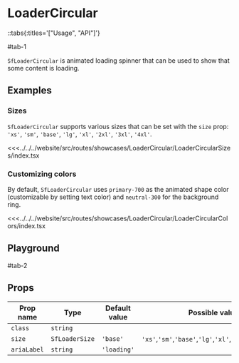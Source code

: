 # LoaderCircular

::tabs{:titles='["Usage", "API"]'}

#tab-1

`SfLoaderCircular` is animated loading spinner that can be used to show that some content is loading.

## Examples

### Sizes

`SfLoaderCircular` supports various sizes that can be set with the `size` prop: `'xs'`, `'sm'`, `'base'`, `'lg'`, `'xl'`, `'2xl'`, `'3xl'`, `'4xl'`.

<Showcase showcase-name="LoaderCircular/LoaderCircularSizes" style="min-height:320px">

<<<../../../website/src/routes/showcases/LoaderCircular/LoaderCircularSizes/index.tsx

</Showcase>

### Customizing colors

By default, `SfLoaderCircular` uses `primary-700` as the animated shape color (customizable by setting text color) and `neutral-300` for the background ring.

<!-- You can change these values in your [Tailwind configuration](https://tailwindcss.com/docs/configuration#theme) or override them for a single element using the [`important modifier`](https://tailwindcss.com/docs/configuration#important-modifier). -->

<!--
::tip
Learn more about [overriding default styles](/customization/overriding-default-styles) in Storefront UI.
::
 -->

<Showcase showcase-name="LoaderCircular/LoaderCircularColors">

<<<../../../website/src/routes/showcases/LoaderCircular/LoaderCircularColors/index.tsx

</Showcase>

<!-- ## Accessibility notes

`SfLoaderCircular` uses `aria-live="polite"` to allow screen readers to read the loading status. This can be overriden by passing your own `aria-live` value to the component.

It's important to properly set `aria-label` for screen readers to read proper information while target component is loading. Default value is set to `loading`. -->

## Playground

<Generate class="playground" />

#tab-2

## Props

| Prop name   | Type           | Default value | Possible values                                              |
| ----------- | -------------- | ------------- | ------------------------------------------------------------ |
| `class`     | `string`       |               |                                                              |
| `size`      | `SfLoaderSize` | `'base'`      | `'xs'`,`'sm'`,`'base'`,`'lg'`,`'xl'`,`'2xl'`,`'3xl'`,`'4xl'` |
| `ariaLabel` | `string`       | `'loading'`   |                                                              |
